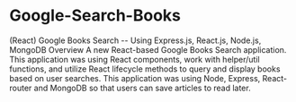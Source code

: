 # Google-Search-Books

(React) Google Books Search -- Using Express.js, React.js, Node.js, MongoDB
Overview
A new React-based Google Books Search application. This application was using React components, work with helper/util functions, and utilize React lifecycle methods to query and display books based on user searches. This application was using Node, Express, React-router and MongoDB so that users can save articles to read later.

